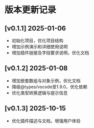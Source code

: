 # 版本更新记录

## [v0.1.1] 2025-01-06

- 初始化项目，优化项目结构
- 增加示例演示和详细使用说明
- 增加插件链接及字段要求说明，优化文档

## [v0.1.2] 2025-01-08

- 增加嵌套数组与对象示例，优化文档
- 降级@types/vscode至1.9.0，优化依赖
- 优化类型转换逻辑与提示信息

## [v0.1.3] 2025-10-15

- 优化插件描述与文档，增强用户体验